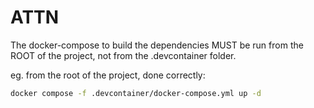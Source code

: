 # ATTN

The docker-compose to build the dependencies MUST be run from the ROOT of the project, not from the .devcontainer folder.

eg. from the root of the project, done correctly:

```bash
docker compose -f .devcontainer/docker-compose.yml up -d
```
